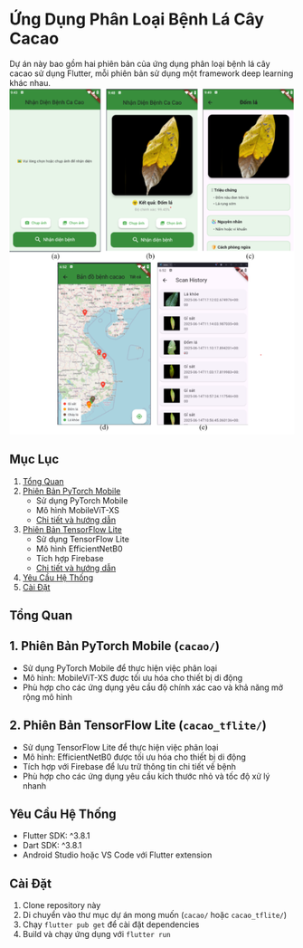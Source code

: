 # Ứng Dụng Phân Loại Bệnh Lá Cây Cacao

Dự án này bao gồm hai phiên bản của ứng dụng phân loại bệnh lá cây cacao sử dụng Flutter, mỗi phiên bản sử dụng một framework deep learning khác nhau.
![Ảnh minh họa](img_demo/Screenshot%202025-10-30%20144612.png)


## Mục Lục
1. [Tổng Quan](#tổng-quan)
2. [Phiên Bản PyTorch Mobile](cacao/README.md)
   - Sử dụng PyTorch Mobile
   - Mô hình MobileViT-XS
   - [Chi tiết và hướng dẫn](cacao/README.md#tính-năng)
3. [Phiên Bản TensorFlow Lite](cacao_tflite/README.md)
   - Sử dụng TensorFlow Lite
   - Mô hình EfficientNetB0
   - Tích hợp Firebase
   - [Chi tiết và hướng dẫn](cacao_tflite/README.md#tính-năng)
4. [Yêu Cầu Hệ Thống](#yêu-cầu-hệ-thống)
5. [Cài Đặt](#cài-đặt)

## Tổng Quan

## 1. Phiên Bản PyTorch Mobile (`cacao/`)
- Sử dụng PyTorch Mobile để thực hiện việc phân loại
- Mô hình: MobileViT-XS được tối ưu hóa cho thiết bị di động
- Phù hợp cho các ứng dụng yêu cầu độ chính xác cao và khả năng mở rộng mô hình

## 2. Phiên Bản TensorFlow Lite (`cacao_tflite/`)
- Sử dụng TensorFlow Lite để thực hiện việc phân loại
- Mô hình: EfficientNetB0 được tối ưu hóa cho thiết bị di động
- Tích hợp với Firebase để lưu trữ thông tin chi tiết về bệnh
- Phù hợp cho các ứng dụng yêu cầu kích thước nhỏ và tốc độ xử lý nhanh

## Yêu Cầu Hệ Thống
- Flutter SDK: ^3.8.1
- Dart SDK: ^3.8.1
- Android Studio hoặc VS Code với Flutter extension

## Cài Đặt
1. Clone repository này
2. Di chuyển vào thư mục dự án mong muốn (`cacao/` hoặc `cacao_tflite/`)
3. Chạy `flutter pub get` để cài đặt dependencies
4. Build và chạy ứng dụng với `flutter run`
